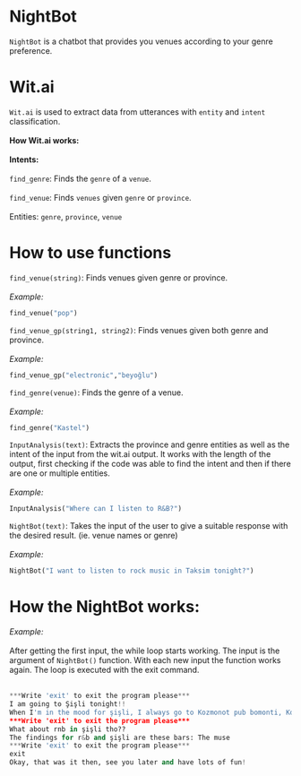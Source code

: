 # NightBot
`NightBot` is a chatbot that provides you venues according to your genre preference.
# Wit.ai
`Wit.ai` is used to extract data from utterances with `entity` and `intent` classification. 
<br></br>
<b>How Wit.ai works:</b>
<br></br>
  <b>Intents:</b> 
  <br></br>
  `find_genre`: Finds the `genre` of a `venue`.
  <br></br>
   `find_venue`: Finds `venues` given `genre` or `province`.
   <br></br>
  Entities: `genre`, `province`, `venue`
# How to use functions
`find_venue(string)`: Finds venues given genre or province.
<br></br>
<i> Example: </i>
```python
find_venue("pop")
```
`find_venue_gp(string1, string2)`: Finds venues given both genre and province.
<br></br>
<i> Example: </i>
```python
find_venue_gp("electronic","beyoğlu")
```
`find_genre(venue)`: Finds the genre of a venue.
<br></br>
<i> Example: </i>
```python
find_genre("Kastel")
```
`InputAnalysis(text)`: Extracts the province and genre entities as well as the intent of the input from the wit.ai output. It works with the length of the output, first checking if the code was able to find the intent and then if there are one or multiple entities.
<br></br>
<i> Example: </i>
```python
InputAnalysis("Where can I listen to R&B?")
```
`NightBot(text)`: Takes the input of the user to give a suitable response with the desired result. (ie. venue names or genre)
<br></br>
<i> Example: </i>
```python
NightBot("I want to listen to rock music in Taksim tonight?")
```
# How the NightBot works:
<i> Example: </i>
<br></br>
After getting the first input, the while loop starts working. The input is the argument of `NightBot()` function. With each new input the function works again. 
The loop is executed with the exit command.
<br></br>
```python
***Write 'exit' to exit the program please***
I am going to Şişli tonight!!
When I'm in the mood for şişli, I always go to Kozmonot pub bomonti, Kozmonot pub topağacı, Divine brasserie & jazz club, Hunhar topağacı, The muse, Wu bomonti.
***Write 'exit' to exit the program please***
What about rnb in şişli tho??
The findings for r&b and şişli are these bars: The muse
***Write 'exit' to exit the program please***
exit
Okay, that was it then, see you later and have lots of fun!
```
